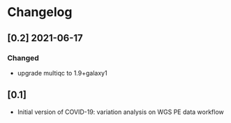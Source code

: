 # Changelog

## [0.2] 2021-06-17

### Changed

- upgrade multiqc to 1.9+galaxy1


## [0.1]


- Initial version of COVID-19: variation analysis on WGS PE data workflow
